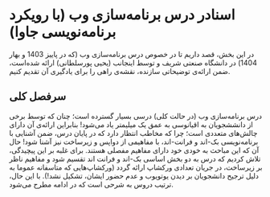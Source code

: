 # اسنادر درس برنامه‌سازی وب (با رویکرد برنامه‌نویسی جاوا)
در این بخش، قصد داریم تا در خصوص درس برنامه‌سازی وب (که در پاییز 1403 و بهار 1404) در دانشگاه صنعتی شریف و توسط اینجانب (یحیی پورسلطانی) ارائه شده‌است، ضمن ارائه‌ی توضیحاتی سازنده، نقشه‌ی راهی را برای یادگیری آن تقدیم کنیم.
## سرفصل کلی
درس برنامه‌سازی وب (در حالت کلی) درسی بسیار گسترده است؛ چنان که توسط برخی از دانششجویان به اقیانوسی به عمق یک میلیمتر یاد می‌شود! بنابراین ارائه‌ی آن دارای چالش‌های متعددی است؛ چرا که مخاطب انتظار دارد که در پایان درس، ضمن آشنایی با برنامه‌نویسی بک-اند و فرانت-اند، با مفاهیمی از دواپس و زیرساخت نیز آشنا شود! حال آن که این مباحث به خودی خود دارای مفاهیم مفصلی هستند. برای غلبه بر این پیچیدگی، تلاش کردیم که درس به دو بخش اساسی بک-اند و فرانت اند تقسیم شود و مفاهیم ناظر بر زیرساخت، در جریان تعدادی ورکشاپ ارائه گردد (ورکشاپ‌هایی که متاسفانه عموما به دلیل ترجیح دانشجویان بر دیدن یوتویوب و عدم حضور ایشان، تشکیل نشد!). با این حال، ترتیب دروس به شرحی است که در ادامه مطرح می‌شود.
